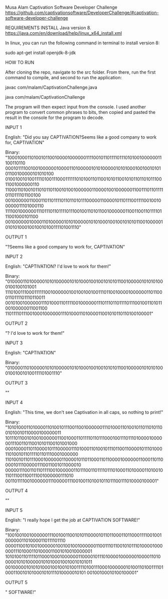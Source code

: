 Musa Alam
Captivation Software Developer Challenge
https://github.com/captivationsoftware/DeveloperChallenge/#captivation-software-developer-challenge

REQUIREMENTS
INSTALL Java version 8. https://java.com/en/download/help/linux_x64_install.xml

In linux, you can run the following command in terminal to install version 8:

sudo apt-get install openjdk-8-jdk

HOW TO RUN

After cloning the repo, navigate to the src folder. From there, run the first command to compile, and second to run the application:

javac com/malam/CaptivationChallenge.java

java com/malam/CaptivationChallenge

The program will then expect input from the console. I used another program to convert common phrases to bits, then copied and pasted the result in the console for the program to decode.


INPUT 1

English: "Did you say CAPTIVATION?Seems like a good company to work for, CAPTIVATION"

Binary: "100010001101001011001000010000001111001011011110111010100100000011100110110
000101111001001000000100001101000001010100000101010001001001010101100100000101010100
010010010100111101001110001111110101001101100101011001010110110101110011001000000110
110001101001011010110110010100100000011000010010000001100111011011110110111101100100
001000000110001101101111011011010111000001100001011011100111100100100000011101000110
111100100000011101110110111101110010011010110010000001100110011011110111001000101100
001000000100001101000001010100000101010001001001010101100100000101010100010010010100111101001110"


OUTPUT 1

"?Seems like a good company to work for, CAPTIVATION"


INPUT 2

English: "CAPTIVATION? I'd love to work for them!"

Binary: "01000011010000010101000001010100010010010101011001000001010101000100100101001
11101001110001111110010000001001001001001110110010000100000011011000110111101110110011
00101001000000111010001101111001000000111011101101111011100100110101100100000011001100
110111101110010001000000111010001101000011001010110110100100001"


OUTPUT 2

"? I'd love to work for them!"


INPUT 3

English: "CAPTIVATION"

Binary: "0100001101000001010100000101010001001001010101100100000101010100010010010100111101001110"


OUTPUT 3

""


INPUT 4

English: "This time, we don't see Captivation in all caps, so nothing to print!"

Binary: "101010001101000011010010111001100100000011101000110100101101101011001010010110000100000011
101110110010100100000011001000110111101101110001001110111010000100000011100110110010101100101001000
000100001101100001011100000111010001101001011101100110000101110100011010010110111101101110001000000
110100101101110001000000110000101101100011011000010000001100011011000010111000001110011001011000010
000001110011011011110010000001101110011011110111010001101000011010010110111001100111001000000111010
00110111100100000011100000111001001101001011011100111010000100001"


OUTPUT 4

""


INPUT 5

English: "I really hope I get the job at CAPTIVATION SOFTWARE!"

Binary: "10010010010000001110010011001010110000101101100011011000111100100100000011010000110111101110
00001100101001000000100100100100000011001110110010101110100001000000111010001101000011001010010000001
10101001101111011000100010000001100001011101000010000001000011010000010101000001010100010010010101011
00100000101010100010010010100111101001110001000000101001101001111010001100101010001010111010000010101
00100100010100100001"

OUTPUT 5

" SOFTWARE!"